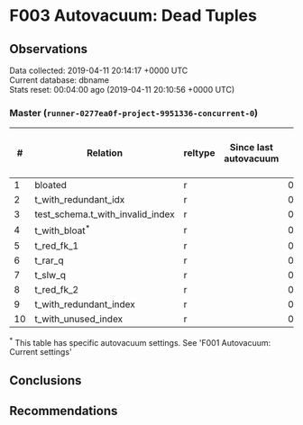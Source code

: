 # F003 Autovacuum: Dead Tuples #

## Observations ##
Data collected: 2019-04-11 20:14:17 +0000 UTC  
Current database: dbname  
Stats reset: 00:04:00 ago (2019-04-11 20:10:56 +0000 UTC)  
### Master (`runner-0277ea0f-project-9951336-concurrent-0`) ###
  
  
\#|  Relation | reltype | Since last autovacuum | Since last vacuum | Autovacuum Count | Vacuum Count | n_tup_ins | n_tup_upd | n_tup_del | pg_class.reltuples | n_live_tup | n_dead_tup | &#9660;Dead Tuples Ratio, %
---|-------|------|-----------------------|-------------------|----------|---------|-----------|-----------|-----------|--------------------|------------|------------|-----------
1 |bloated |r |<no value> |00:01:21.578328 |0 |2 |100000 |0 |50000 |50000 |50000 |0 | 0 
2 |t_with_redundant_idx |r |<no value> |00:01:20.008084 |0 |2 |1000000 |0 |0 |1000000 |1000000 |0 | 0 
3 |test_schema.t_with_invalid_index |r |<no value> |00:01:19.920759 |0 |2 |1000000 |0 |0 |1000000 |1000000 |0 | 0 
4 |t_with_bloat<sup>*</sup> |r |<no value> |00:01:20.967151 |0 |2 |1000000 |1000000 |0 |1000000 |1000000 |0 | 0 
5 |t_red_fk_1 |r |<no value> |00:01:21.561205 |0 |2 |1000001 |0 |0 |1000001 |1000001 |0 | 0 
6 |t_rar_q |r |<no value> |00:01:20.22665 |0 |2 |1000000 |745184 |0 |1000000 |1000000 |0 | 0 
7 |t_slw_q |r |<no value> |00:01:21.417443 |0 |2 |10000001 |0 |0 |9999979 |9999979 |0 | 0 
8 |t_red_fk_2 |r |<no value> |00:01:21.498478 |0 |2 |1000000 |0 |0 |1000000 |1000000 |0 | 0 
9 |t_with_redundant_index |r |<no value> |00:01:20.074109 |0 |2 |1000000 |0 |0 |1000000 |1000000 |0 | 0 
10 |t_with_unused_index |r |<no value> |00:01:20.138582 |0 |2 |1000000 |0 |0 |1000000 |1000000 |0 | 0 

<sup>*</sup> This table has specific autovacuum settings. See 'F001 Autovacuum: Current settings'


## Conclusions ##


## Recommendations ##

